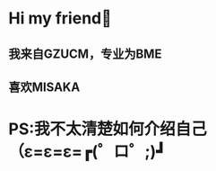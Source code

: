 # Hi my friend👋  

<!--
**Edwards555/Edwards555** is a ✨ _special_ ✨ repository because its `README.md` (this file) appears on your GitHub profile.  

Here are some ideas to get you started:  

- 🔭 I’m currently working on ...  
- 🌱 I’m currently learning ...
- 👯 I’m looking to collaborate on ...  
- 🤔 I’m looking for help with ...
- 💬 Ask me about ...
- 📫 How to reach me: ...
- 😄 Pronouns: ...
- ⚡ Fun fact: ...  
-->
## 我来自GZUCM，专业为BME
## 喜欢MISAKA  

# PS:我不太清楚如何介绍自己（ε=ε=ε=┏(゜ロ゜;)┛
